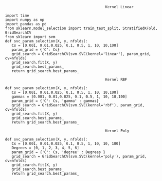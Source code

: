                                                   Kernel Linear
 ```
import time
import numpy as np
import pandas as pd
from sklearn.model_selection import train_test_split, StratifiedKFold, GridSearchCV
from sklearn import svm
def svc_param_selection(X, y, nfolds):
    Cs = [0.001, 0.01,0.025, 0.1, 0.5, 1, 10, 10,100]
    param_grid = {'C': Cs}
    grid_search = GridSearchCV(svm.SVC(kernel='linear'), param_grid, cv=nfolds)
    grid_search.fit(X, y)
    grid_search.best_params_
    return grid_search.best_params_
 ```
                                                  Kernel RBF
 ```
 def svc_param_selection(X, y, nfolds):
    Cs = [0.001, 0.01,0.025, 0.1, 0.5, 1, 10, 10,100]
    gammas = [0.001, 0.01,0.025, 0.1, 0.5, 1, 10, 10,100]
    param_grid = {'C': Cs, 'gamma' : gammas}
    grid_search = GridSearchCV(svm.SVC(kernel='rbf'), param_grid, cv=nfolds)
    grid_search.fit(X, y)
    grid_search.best_params_
    return grid_search.best_params_
 ```
                                                  Kernel Poly
 ```
 def svc_param_selection(X, y, nfolds):
    Cs = [0.001, 0.01,0.025, 0.1, 0.5, 1, 10, 10, 100]
    Degrees = [0, 1, 2, 3, 4, 5, 6]
    param_grid = {'C': Cs, 'degree' : Degrees }
    grid_search = GridSearchCV(svm.SVC(kernel='poly'), param_grid, cv=nfolds)
    grid_search.fit(X, y)
    grid_search.best_params_
    return grid_search.best_params_
 ```
